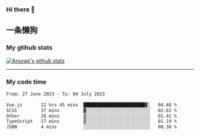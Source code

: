 ### Hi there 👋

## 一条懒狗
<!--
**kiss-me-quickly/kiss-me-quickly** is a ✨ _special_ ✨ repository because its `README.md` (this file) appears on your GitHub profile.

Here are some ideas to get you started:

- 🔭 I’m currently working on ...
- 🌱 I’m currently learning ...
- 👯 I’m looking to collaborate on ...
- 🤔 I’m looking for help with ...
- 💬 Ask me about ...
- 📫 How to reach me: ...
- 😄 Pronouns: ...
- ⚡ Fun fact: ...
-->


### My gtihub stats

[![Anurag's github stats](https://github-readme-stats.vercel.app/api?username=kiss-me-quickly)](https://github.com/anuraghazra/github-readme-stats)

***

### My code time

<!--START_SECTION:waka-->

```txt
From: 27 June 2023 - To: 04 July 2023

Vue.js       22 hrs 45 mins  ███████████████████████▓░   94.48 %
SCSS         37 mins         ▓░░░░░░░░░░░░░░░░░░░░░░░░   02.62 %
Other        20 mins         ▒░░░░░░░░░░░░░░░░░░░░░░░░   01.42 %
TypeScript   17 mins         ▒░░░░░░░░░░░░░░░░░░░░░░░░   01.19 %
JSON         4 mins          ░░░░░░░░░░░░░░░░░░░░░░░░░   00.30 %
```

<!--END_SECTION:waka-->
